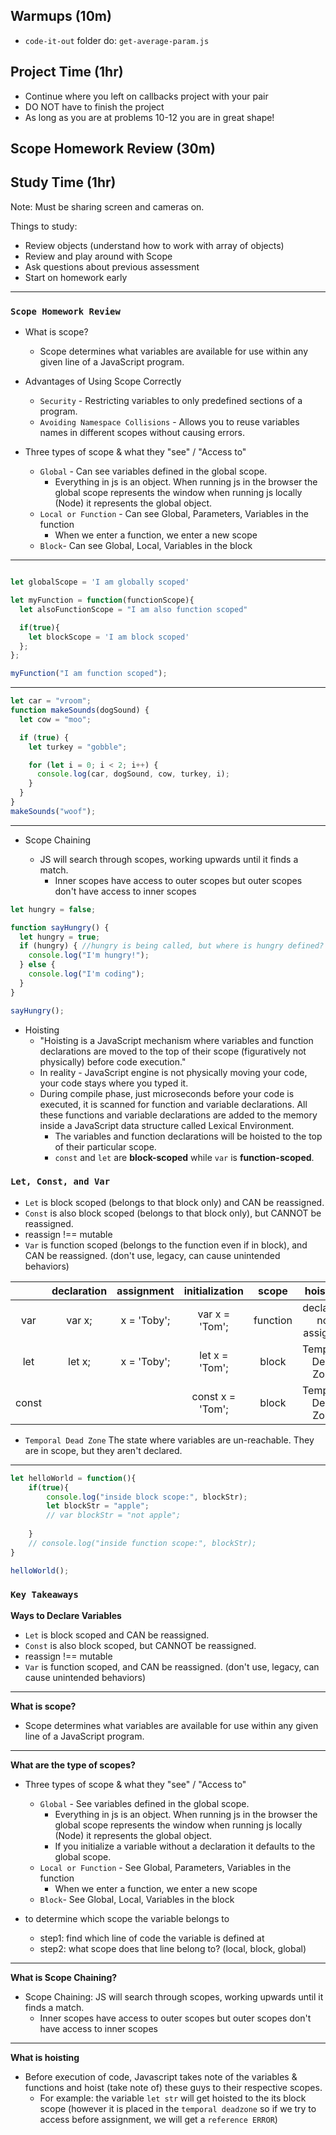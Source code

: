 ## Warmups (10m)
- `code-it-out` folder do: `get-average-param.js`
  
## Project Time (1hr)
- Continue where you left on callbacks project with your pair
- DO NOT have to finish the project
- As long as you are at problems 10-12 you are in great shape!

## Scope Homework Review (30m)

## Study Time (1hr) 
Note: Must be sharing screen and cameras on.

Things to study:
- Review objects (understand how to work with array of objects)
- Review and play around with Scope
- Ask questions about previous assessment
- Start on homework early
---

### `Scope Homework Review`
- What is scope?

  - Scope determines what variables are available for use within any given line
    of a JavaScript program.

- Advantages of Using Scope Correctly

  - `Security` - Restricting variables to only predefined sections of a program.
  - `Avoiding Namespace Collisions` - Allows you to reuse variables
    names in different scopes without causing errors.

- Three types of scope & what they "see" / "Access to"

  - `Global` - Can see variables defined in the global scope.
    - Everything in js is an object. When running js in the browser the global
      scope represents the window when running js locally (Node) it represents the
      global object.
  - `Local or Function` - Can see Global, Parameters, Variables in the function
    - When we enter a function, we enter a new scope
  - `Block`- Can see Global, Local, Variables in the block

---

```js

let globalScope = 'I am globally scoped'

let myFunction = function(functionScope){
  let alsoFunctionScope = "I am also function scoped"

  if(true){
    let blockScope = 'I am block scoped'
  };
};

myFunction("I am function scoped");

```

---

```js
let car = "vroom";
function makeSounds(dogSound) {
  let cow = "moo";

  if (true) {
    let turkey = "gobble";

    for (let i = 0; i < 2; i++) {
      console.log(car, dogSound, cow, turkey, i);
    }
  }
}
makeSounds("woof");
```

---

- Scope Chaining

  - JS will search through scopes, working upwards until it finds a match.
    - Inner scopes have access to outer scopes but outer scopes don't have
      access to inner scopes

```js
let hungry = false;

function sayHungry() {
  let hungry = true;
  if (hungry) { //hungry is being called, but where is hungry defined?
    console.log("I'm hungry!");
  } else {
    console.log("I'm coding");
  }
}

sayHungry();
```

- Hoisting
  - "Hoisting is a JavaScript mechanism where variables and function declarations are moved to the top of their scope (figuratively not physically) before code execution."
  - In reality - JavaScript engine is not physically moving your code, your code stays where you typed it.
  - During compile phase, just microseconds before your code is executed, it is scanned for function and variable declarations. All these functions and variable declarations are added to the memory inside a JavaScript data structure called Lexical Environment.
    - The variables and function declarations will be hoisted to the top of their particular scope.
    - `const` and `let` are **block-scoped** while `var` is **function-scoped**.

### `Let, Const, and Var`

- `Let` is block scoped (belongs to that block only) and CAN be reassigned.
- `Const` is also block scoped (belongs to that block only), but CANNOT be reassigned.
- reassign !== mutable
- `Var` is function scoped (belongs to the function even if in block), and CAN be reassigned. (don't use, legacy, can cause unintended behaviors)


|       | declaration | assignment  |  initialization  |  scope   |        hoisting        |
| :---: | :---------: | :---------: | :--------------: | :------: | :--------------------: |
|  var  |   var x;    | x = 'Toby'; |  var x = 'Tom';  | function | declared; not assigned |
|  let  |   let x;    | x = 'Toby'; |  let x = 'Tom';  |  block   |   Temporal Dead Zone   |
| const |             |             | const x = 'Tom'; |  block   |   Temporal Dead Zone   |
- `Temporal Dead Zone` The state where variables are un-reachable. They are in scope, but they aren't declared.
---

```js
let helloWorld = function(){
    if(true){
        console.log("inside block scope:", blockStr);
        let blockStr = "apple";
        // var blockStr = "not apple";
        
    }
    // console.log("inside function scope:", blockStr);
}

helloWorld();
```

### `Key Takeaways`

**Ways to Declare Variables**
- `Let` is block scoped and CAN be reassigned.
- `Const` is also block scoped, but CANNOT be reassigned.
- reassign !== mutable
- `Var` is function scoped, and CAN be reassigned. (don't use, legacy, can cause unintended behaviors)
---
**What is scope?**
- Scope determines what variables are available for use within any given line of a JavaScript program.
---
**What are the type of scopes?**
- Three types of scope & what they "see" / "Access to"
  - `Global` - See variables defined in the global scope.
    - Everything in js is an object. When running js in the browser the global
      scope represents the window when running js locally (Node) it represents the
      global object.
    - If you initialize a variable without a declaration it defaults to the
      global scope.
  - `Local or Function` - See Global, Parameters, Variables in the function
    - When we enter a function, we enter a new scope
  - `Block`- See Global, Local, Variables in the block

- to determine which scope the variable belongs to
  - step1: find which line of code the variable is defined at
  - step2: what scope does that line belong to? (local, block, global)

---
**What is Scope Chaining?**
- Scope Chaining: JS will search through scopes, working upwards until it finds a match.
  - Inner scopes have access to outer scopes but outer scopes don't have
    access to inner scopes
---

**What is hoisting**
- Before execution of code, Javascript takes note of the variables & functions and hoist (take note of) these guys to their respective scopes.
  - For example: the variable `let str` will get hoisted to the its block scope (however it is placed in the `temporal deadzone` so if we try to access before assignment, we will get a `reference ERROR`)